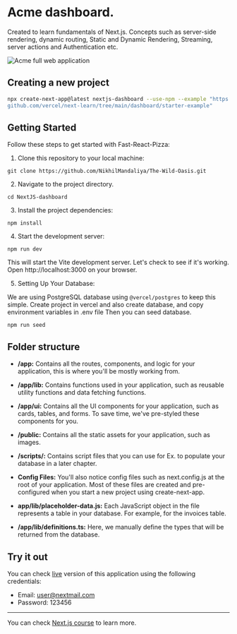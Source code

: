 # Acme dashboard.

Created to learn fundamentals of Next.js. Concepts such as server-side rendering, dynamic routing, Static and Dynamic Rendering, Streaming, server actions and Authentication etc.

![Acme full web application](https://nextjs.org/_next/image?url=%2Flearn%2Fcourse-explainer.png&w=750&q=75&dpl=dpl_Ejtt9BCyCFNeRJdBoVsM9Es9x8xe)


## Creating a new project
```bash
npx create-next-app@latest nextjs-dashboard --use-npm --example "https://
github.com/vercel/next-learn/tree/main/dashboard/starter-example"
```


## Getting Started
Follow these steps to get started with Fast-React-Pizza:

1. Clone this repository to your local machine:
```
git clone https://github.com/NikhilMandaliya/The-Wild-Oasis.git
```
2. Navigate to the project directory.
```
cd NextJS-dashboard
```
3. Install the project dependencies:
```
npm install
```
4. Start the development server:
```
npm run dev
```  
This will start the Vite development server. Let's check to see if it's working. Open http://localhost:3000 on your browser.

5. Setting Up Your Database:

We are using PostgreSQL database using `@vercel/postgres` to keep this simple.
Create project in vercel and also create database, and copy environment variables in .env file
Then you can seed database.
```
npm run seed
```


## Folder structure

- **/app:** Contains all the routes, components, and logic for your application, this is where you'll be mostly working from.

- **/app/lib:** Contains functions used in your application, such as reusable utility functions and data fetching functions.

- **/app/ui:** Contains all the UI components for your application, such as cards, tables, and forms. To save time, we've pre-styled these components for you.

- **/public:** Contains all the static assets for your application, such as images.

- **/scripts/:** Contains script files that you can use for Ex. to populate your database in a later chapter.

- **Config Files:** You'll also notice config files such as next.config.js at the root of your application. Most of these files are created and pre-configured when you start a new project using create-next-app.

- **app/lib/placeholder-data.js:** Each JavaScript object in the file represents a table in your database. For example, for the invoices table.

- **/app/lib/definitions.ts:** Here, we manually define the types that will be returned from the database.

## Try it out

You can check [live](https://nik-next-js-dashboard.vercel.app/) version of this application using the following credentials:
- Email: user@nextmail.com
- Password: 123456

---

You can check [Next.js course](https://nextjs.org/learn/dashboard-app) to learn more.

